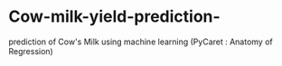 # Cow-milk-yield-prediction-
prediction of Cow's Milk using machine learning (PyCaret : Anatomy of Regression)
